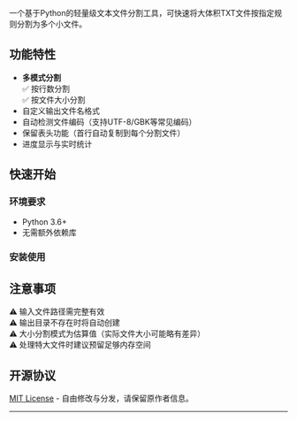 一个基于Python的轻量级文本文件分割工具，可快速将大体积TXT文件按指定规则分割为多个小文件。

## 功能特性

- **多模式分割**  
  ✅ 按行数分割  
  ✅ 按文件大小分割
- 自定义输出文件名格式
- 自动检测文件编码（支持UTF-8/GBK等常见编码）
- 保留表头功能（首行自动复制到每个分割文件）
- 进度显示与实时统计

## 快速开始

### 环境要求
- Python 3.6+
- 无需额外依赖库

### 安装使用
## 注意事项
⚠️ 输入文件路径需完整有效  
⚠️ 输出目录不存在时将自动创建  
⚠️ 大小分割模式为估算值（实际文件大小可能略有差异）  
⚠️ 处理特大文件时建议预留足够内存空间  

## 开源协议
[MIT License](LICENSE) - 自由修改与分发，请保留原作者信息。

---
